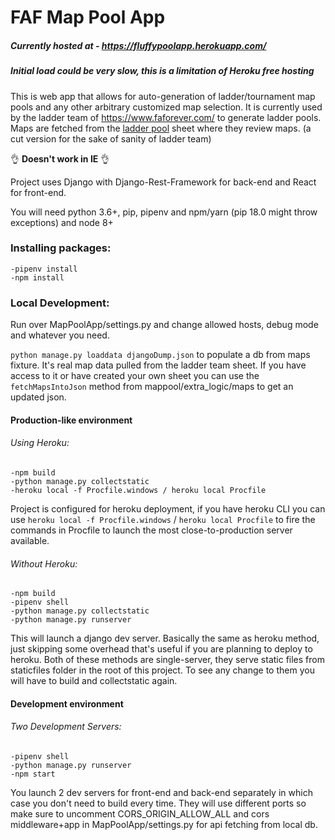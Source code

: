 # FAF Map Pool App

##### **Currently hosted at - https://fluffypoolapp.herokuapp.com/**
##### Initial load could be very slow, this is a limitation of Heroku free hosting

This is web app that allows for auto-generation of ladder/tournament map pools and any other arbitrary customized map selection. It is currently used by the ladder team of https://www.faforever.com/ to generate ladder pools.
Maps are fetched from the [ladder pool](https://goo.gl/wBqxQu) sheet where they review maps. (a cut version for the sake of sanity of ladder team)


:ok_hand: **Doesn't work in IE** :ok_hand:


Project uses Django with Django-Rest-Framework for back-end and React for front-end.

You will need python 3.6+, pip, pipenv and npm/yarn (pip 18.0 might throw exceptions) and node 8+

### Installing packages:

    -pipenv install
    -npm install

### Local Development:

Run over MapPoolApp/settings.py and change allowed hosts, debug mode and whatever you need.

`python manage.py loaddata djangoDump.json` to populate a db from maps fixture. It's real map data pulled from the ladder team sheet. If you have access to it or have created your own sheet you can use the `fetchMapsIntoJson` method from mappool/extra_logic/maps to get an updated json.


#### Production-like environment
###### Using Heroku:

    -npm build
    -python manage.py collectstatic
    -heroku local -f Procfile.windows / heroku local Procfile

Project is configured for heroku deployment, if you have heroku CLI you can use `heroku local -f Procfile.windows` / `heroku local Procfile` to fire the commands in Procfile to launch the most close-to-production server available.

###### Without Heroku:

    -npm build
    -pipenv shell
    -python manage.py collectstatic
    -python manage.py runserver

This will launch a django dev server. Basically the same as heroku method, just skipping some overhead that's useful if you are planning to deploy to heroku. Both of these methods are single-server, they serve static files from staticfiles folder in the root of this project. To see any change to them you will have to build and collectstatic again.

#### Development environment
###### Two Development Servers:

    -pipenv shell
    -python manage.py runserver
    -npm start

You launch 2 dev servers for front-end and back-end separately in which case you don't need to build every time. They will use different ports so make sure to uncomment CORS_ORIGIN_ALLOW_ALL and cors middleware+app in MapPoolApp/settings.py for api fetching from local db.
